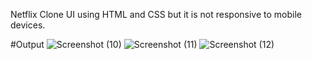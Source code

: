 
 Netflix Clone UI using HTML and CSS but it is not responsive to mobile devices.

 #Output
 ![Screenshot (10)](https://github.com/Abhishek13-2000/Netflix_Clone_using_HTML_CSS/assets/157733534/c7d30df4-11a0-4735-9f2d-eaf939e53e6d)
 ![Screenshot (11)](https://github.com/Abhishek13-2000/Netflix_Clone_using_HTML_CSS/assets/157733534/2ca37a1f-b6fd-49ed-a3eb-5bb12843b52e)
![Screenshot (12)](https://github.com/Abhishek13-2000/Netflix_Clone_using_HTML_CSS/assets/157733534/8c99a6f0-e505-4347-8f8f-7cf99f4bef7a)


